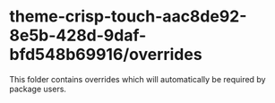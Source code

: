 # theme-crisp-touch-aac8de92-8e5b-428d-9daf-bfd548b69916/overrides

This folder contains overrides which will automatically be required by package users.

